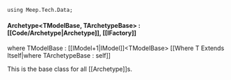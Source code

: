 
`using Meep.Tech.Data;`
#### Archetype\<TModelBase\, TArchetypeBase> : [[Code/Archetype|Archetype]], [[IFactory]] 
where TModelBase : [[IModel+1|IModel]]\<TModelBase\>
[[Where T Extends Itself|where TArchetypeBase : self]]

This is the base class for all [[Archetype]]s.